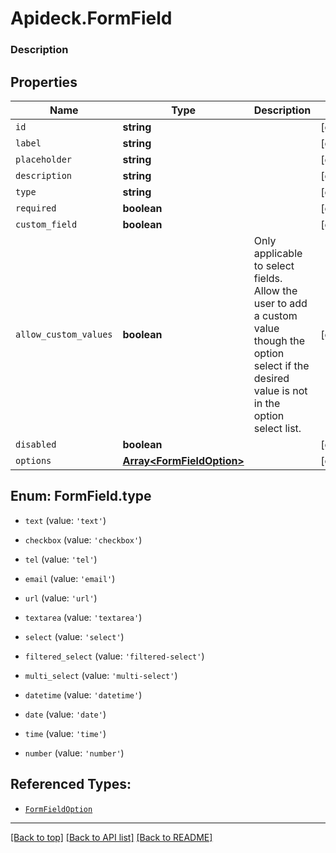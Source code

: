 # Apideck.FormField

### Description

## Properties
Name | Type | Description | Notes
------------ | ------------- | ------------- | -------------
`id` | **string** |  | [optional] 
`label` | **string** |  | [optional] 
`placeholder` | **string** |  | [optional] 
`description` | **string** |  | [optional] 
`type` | **string** |  | [optional] 
`required` | **boolean** |  | [optional] 
`custom_field` | **boolean** |  | [optional] 
`allow_custom_values` | **boolean** | Only applicable to select fields. Allow the user to add a custom value though the option select if the desired value is not in the option select list. | [optional] 
`disabled` | **boolean** |  | [optional] 
`options` | [**Array&lt;FormFieldOption&gt;**](FormFieldOption.md) |  | [optional] 





<a name="FormFieldType"></a>
## Enum: FormField.type


* `text` (value: `'text'`)

* `checkbox` (value: `'checkbox'`)

* `tel` (value: `'tel'`)

* `email` (value: `'email'`)

* `url` (value: `'url'`)

* `textarea` (value: `'textarea'`)

* `select` (value: `'select'`)

* `filtered_select` (value: `'filtered-select'`)

* `multi_select` (value: `'multi-select'`)

* `datetime` (value: `'datetime'`)

* `date` (value: `'date'`)

* `time` (value: `'time'`)

* `number` (value: `'number'`)




## Referenced Types:









* [`FormFieldOption`](FormFieldOption.md)

---

[[Back to top]](#) [[Back to API list]](../../../../README.md#documentation-for-api-endpoints) [[Back to README]](../../../../README.md)


